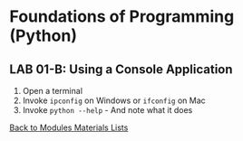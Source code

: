 # Foundations of Programming (Python)  

## LAB 01-B: Using a Console Application

1.	Open a terminal
2.	Invoke `ipconfig` on Windows or `ifconfig` on Mac
3.	Invoke `python --help` - And note what it does

[Back to Modules Materials Lists](../Modules.md#module-01-materials-list)
